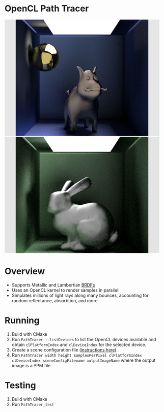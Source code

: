 # OpenCL Path Tracer

![test scene](readme-images/path-trace-boar.png)
![test scene](readme-images/path-trace-bunny.png)

# Overview

- Supports Metallic and Lambertian [BRDFs](https://en.wikipedia.org/wiki/Bidirectional_reflectance_distribution_function)
- Uses an OpenCL kernel to render samples in parallel
- Simulates millions of light rays along many bounces, accounting for random reflectance, absorbtion, and more.

# Running

1. Build with CMake
1. Run `PathTracer --listDevices` to list the OpenCL devices available and obtain `clPlatformIndex` and `clDeviceIndex` for the selected device.
1. Create a scene configuration file ([instructions here](scene-config-instructions.md)).
1. Run `PathTracer width height samplesPerPixel clPlatformIndex clDeviceIndex sceneConfigFilename outputImageName` where the output image is a PPM file.

# Testing

1. Build with CMake
2. Run `PathTracer_test`
